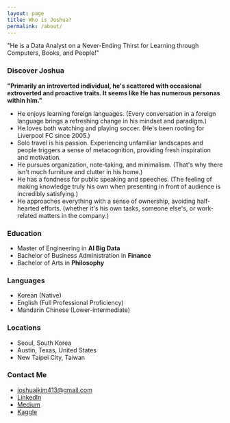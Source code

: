```yaml
---
layout: page
title: Who is Joshua?
permalink: /about/
---
```


"He is a Data Analyst on a Never-Ending Thirst for Learning through Computers, Books, and People!"

### Discover Joshua

**"Primarily an introverted individual, he's scattered with occasional extroverted and proactive traits. It seems like He has numerous personas within him."**

* He enjoys learning foreign languages. (Every conversation in a foreign language brings a refreshing change in his mindset and paradigm.)
* He loves both watching and playing soccer. (He's been rooting for Liverpool FC since 2005.)
* Solo travel is his passion. Experiencing unfamiliar landscapes and people triggers a sense of metacognition, providing fresh inspiration and motivation.
* He pursues organization, note-taking, and minimalism. (That's why there isn't much furniture and clutter in his home.)
* He has a fondness for public speaking and speeches. (The feeling of making knowledge truly his own when presenting in front of audience is incredibly satisfying.)
* He approaches everything with a sense of ownership, avoiding half-hearted efforts. (whether it's his own tasks, someone else's, or work-related matters in the company.)

### Education

* Master of Engineering in **AI Big Data**
* Bachelor of Business Administration in **Finance**
* Bachelor of Arts in **Philosophy**

### Languages

* Korean (Native)
* English (Full Professional Proficiency)
* Mandarin Chinese (Lower-intermediate)

### Locations

* Seoul, South Korea
* Austin, Texas, United States
* New Taipei City, Taiwan

### Contact Me

* [joshuajkim413@gmail.com](mailto:joshuajkim413@gmail.com)
* [LinkedIn](https://www.linkedin.com/in/joshuajsk/)
* [Medium](https://joshua-data.medium.com)
* [Kaggle](https://www.kaggle.com/joshuajsk)
